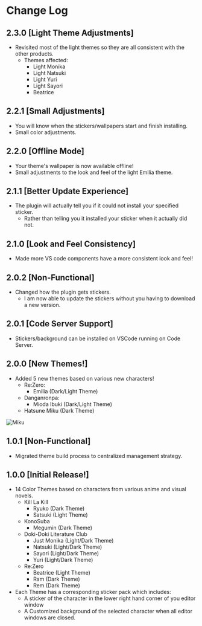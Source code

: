 # Change Log

## 2.3.0 [Light Theme Adjustments]

- Revisited most of the light themes so they are all consistent with the other products.
  - Themes affected:
    - Light Monika
    - Light Natsuki
    - Light Yuri
    - Light Sayori
    - Beatrice

## 2.2.1 [Small Adjustments]

- You will know when the stickers/wallpapers start and finish installing.
- Small color adjustments.

## 2.2.0 [Offline Mode]

- Your theme's wallpaper is now available offline!
- Small adjustments to the look and feel of the light Emilia theme.


## 2.1.1 [Better Update Experience]

- The plugin will actually tell you if it could not install your specified sticker.
  - Rather than telling you it installed your sticker when it actually did not.

## 2.1.0 [Look and Feel Consistency]

- Made more VS code components have a more consistent look and feel!

## 2.0.2 [Non-Functional]

- Changed how the plugin gets stickers. 
    - I am now able to update the stickers without you having to download a new version.


## 2.0.1 [Code Server Support]

- Stickers/background can be installed on VSCode running on Code Server.

## 2.0.0 [New Themes!]

- Added 5 new themes based on various new characters!
    - Re:Zero:
        - Emilia (Dark/Light Theme)
    - Danganronpa:
        - Mioda Ibuki (Dark/Light Theme)
    - Hatsune Miku (Dark Theme)

![Miku](https://doki.assets.unthrottled.io/backgrounds/miku.png)

## 1.0.1 [Non-Functional]

- Migrated theme build process to centralized management strategy.

## 1.0.0 [Initial Release!]

- 14 Color Themes based on characters from various anime and visual novels.
  - Kill La Kill
    - Ryuko (Dark Theme)
    - Satsuki (Light Theme)
  - KonoSuba
    - Megumin (Dark Theme)
  - Doki-Doki Literature Club
    - Just Monika (Light/Dark Theme)
    - Natsuki (Light/Dark Theme)
    - Sayori (Light/Dark Theme)
    - Yuri (Light/Dark Theme)
  - Re:Zero
    - Beatrice (Light Theme)
    - Ram (Dark Theme)
    - Rem (Dark Theme)
- Each Theme has a corresponding sticker pack which includes:
  - A sticker of the character in the lower right hand corner of you editor window
  - A Customized background of the selected character when all editor windows are closed.
